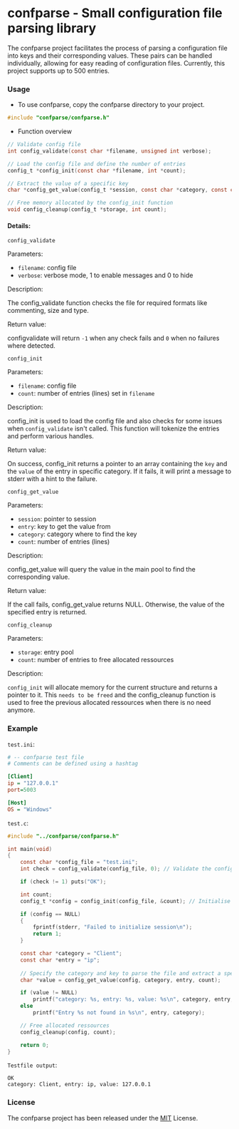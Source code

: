 # confparse - Small configuration file parsing library

The confparse project facilitates the process of parsing a configuration file into keys and their corresponding values. These pairs can be handled individually, allowing for easy reading of configuration files. Currently, this project supports up to 500 entries.

### Usage

- To use confparse, copy the confparse directory to your project. 
```C
#include "confparse/confparse.h"
```

- Function overview
```C
// Validate config file
int config_validate(const char *filename, unsigned int verbose);

// Load the config file and define the number of entries
config_t *config_init(const char *filename, int *count);

// Extract the value of a specific key
char *config_get_value(config_t *session, const char *category, const char *entry, int count);

// Free memory allocated by the config_init function
void config_cleanup(config_t *storage, int count);
```

#### Details:
`config_validate`

Parameters:
- `filename`: config file 
- `verbose`: verbose mode, 1 to enable messages and 0 to hide

Description:

The config_validate function checks the file for required formats like commenting, size and type.

Return value:

configvalidate will return `-1` when any check fails and `0` when no failures where detected.

`config_init`

Parameters:
- `filename`: config file
- `count`: number of entries (lines) set in `filename`

Description:

config_init is used to load the config file and also checks for some issues when `config_validate` isn't 
called. This function will tokenize the entries and perform various handles.

Return value:

On success, config_init returns a pointer to an array containing the `key` and the `value` of the entry in 
specific category. If it fails, it will print a message to stderr with a hint to the failure.

`config_get_value`

Parameters:
- `session`: pointer to session
- `entry`: key to get the value from
- `category`: category where to find the key 
- `count`: number of entries (lines)

Description:

config_get_value will query the value in the main pool to find the corresponding value. 

Return value:

If the call fails, config_get_value returns NULL. Otherwise, the value of the specified entry is returned.

`config_cleanup`

Parameters:
- `storage`: entry pool
- `count`: number of entries to free allocated ressources

Description:

`config_init` will allocate memory for the current structure and returns a pointer to it. This `needs to be freed` and the config_cleanup function is used to free the previous allocated ressources when there is no need anymore.

### Example
`test.ini`:
```ini
# -- confparse test file
# Comments can be defined using a hashtag

[Client]
ip = "127.0.0.1" 
port=5003 

[Host]
OS = "Windows" 
``` 

`test.c`:
```C
#include "../confparse/confparse.h"

int main(void) 
{
    const char *config_file = "test.ini";
    int check = config_validate(config_file, 0); // Validate the config file structure

	if (check != 1) puts("OK");

    int count;
    config_t *config = config_init(config_file, &count); // Initialise session

    if (config == NULL) 
    {
        fprintf(stderr, "Failed to initialize session\n");
        return 1;
    }

    const char *category = "Client";
    const char *entry = "ip";
    
    // Specify the category and key to parse the file and extract a specific value 
    char *value = config_get_value(config, category, entry, count);

    if (value != NULL) 
        printf("category: %s, entry: %s, value: %s\n", category, entry, value);
    else 
        printf("Entry %s not found in %s\n", entry, category);

    // Free allocated ressources
    config_cleanup(config, count);

    return 0;
}
```

`Testfile output`:
```
OK
category: Client, entry: ip, value: 127.0.0.1
```

### License

The confparse project has been released under the [MIT](https://github.com/fhAnso/confparse/blob/main/LICENSE) License.
